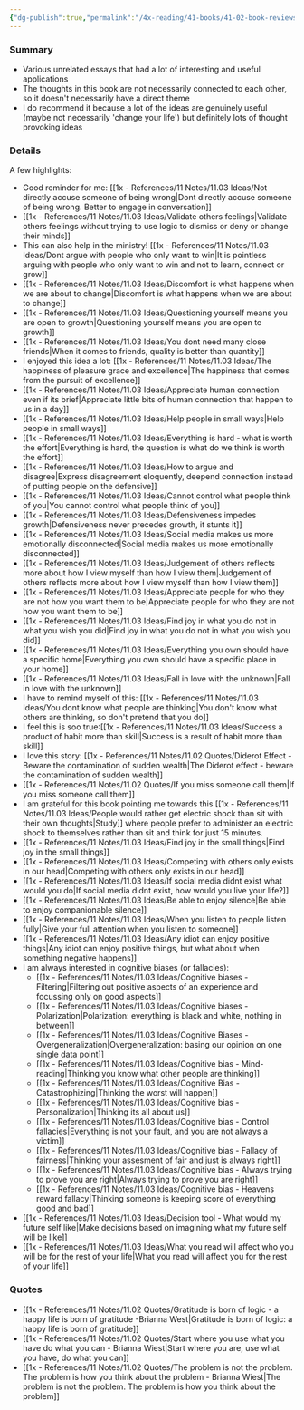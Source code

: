 ```yaml
---
{"dg-publish":true,"permalink":"/4x-reading/41-books/41-02-book-reviews/101-essays-that-will-change-your-life-brianna-wiest/","title":"101 essays that will change your life - Brianna Wiest","created":"2025-03-16T19:44:41.091+03:00","updated":"2025-03-16T19:44:41.091+03:00"}
---
```



### Summary
- Various unrelated essays that had a lot of interesting and useful applications
- The thoughts in this book are not necessarily connected to each other, so it doesn't necessarily have a direct theme
- I do recommend it because a lot of the ideas are genuinely useful (maybe not necessarily 'change your life') but definitely lots of thought provoking ideas

### Details
A few highlights:
- Good reminder for me: [[1x - References/11 Notes/11.03 Ideas/Not directly accuse someone of being wrong\|Dont directly accuse someone of being wrong. Better to engage in conversation]]
- [[1x - References/11 Notes/11.03 Ideas/Validate others feelings\|Validate others feelings without trying to use logic to dismiss or deny or change their minds]]
- This can also help in the ministry! [[1x - References/11 Notes/11.03 Ideas/Dont argue with people who only want to win\|It is pointless arguing with people who only want to win and not to learn, connect or grow]]
- [[1x - References/11 Notes/11.03 Ideas/Discomfort is what happens when we are about to change\|Discomfort is what happens when we are about to change]]
- [[1x - References/11 Notes/11.03 Ideas/Questioning yourself means you are open to growth\|Questioning yourself means you are open to growth]]
- [[1x - References/11 Notes/11.03 Ideas/You dont need many close friends\|When it comes to friends, quality is better than quantity]]
- I enjoyed this idea a lot: [[1x - References/11 Notes/11.03 Ideas/The happiness of pleasure grace and excellence\|The happiness that comes from the pursuit of excellence]]
- [[1x - References/11 Notes/11.03 Ideas/Appreciate human connection even if its brief\|Appreciate little bits of human connection that happen to us in a day]]
- [[1x - References/11 Notes/11.03 Ideas/Help people in small ways\|Help people in small ways]]
- [[1x - References/11 Notes/11.03 Ideas/Everything is hard - what is worth the effort\|Everything is hard, the question is what do we think is worth the effort]]
- [[1x - References/11 Notes/11.03 Ideas/How to argue and disagree\|Express disagreement eloquently, deepend connection instead of putting people on the defensive]]
- [[1x - References/11 Notes/11.03 Ideas/Cannot control what people think of you\|You cannot control what people think of you]]
- [[1x - References/11 Notes/11.03 Ideas/Defensiveness impedes growth\|Defensiveness never precedes growth, it stunts it]]
- [[1x - References/11 Notes/11.03 Ideas/Social media makes us more emotionally disconnected\|Social media makes us more emotionally disconnected]]
- [[1x - References/11 Notes/11.03 Ideas/Judgement of others reflects more about how I view myself than how I view them\|Judgement of others reflects more about how I view myself than how I view them]]
- [[1x - References/11 Notes/11.03 Ideas/Appreciate people for who they are not how you want them to be\|Appreciate people for who they are not how you want them to be]]
- [[1x - References/11 Notes/11.03 Ideas/Find joy in what you do not in what you wish you did\|Find joy in what you do not in what you wish you did]]
- [[1x - References/11 Notes/11.03 Ideas/Everything you own should have a specific home\|Everything you own should have a specific place in your home]]
- [[1x - References/11 Notes/11.03 Ideas/Fall in love with the unknown\|Fall in love with the unknown]]
- I have to remind myself of this: [[1x - References/11 Notes/11.03 Ideas/You dont know what people are thinking\|You don't know what others are thinking, so don't pretend that you do]]
- I feel this is soo true:[[1x - References/11 Notes/11.03 Ideas/Success a product of habit more than skill\|Success is a result of habit more than skill]]
- I love this story: [[1x - References/11 Notes/11.02 Quotes/Diderot Effect - Beware the contamination of sudden wealth\|The Diderot effect - beware the contamination of sudden wealth]]
- [[1x - References/11 Notes/11.02 Quotes/If you miss someone call them\|If you miss someone call them]]
- I am grateful for this book pointing me towards this [[1x - References/11 Notes/11.03 Ideas/People would rather get electric shock than sit with their own thoughts\|Study]] where people prefer to administer an electric shock to themselves rather than sit and think for just 15 minutes.
- [[1x - References/11 Notes/11.03 Ideas/Find joy in the small things\|Find joy in the small things]]
- [[1x - References/11 Notes/11.03 Ideas/Competing with others only exists in our head\|Competing with others only exists in our head]]
- [[1x - References/11 Notes/11.03 Ideas/If social media didnt exist what would you do\|If social media didnt exist, how would you live your life?]]
- [[1x - References/11 Notes/11.03 Ideas/Be able to enjoy silence\|Be able to enjoy companionable silence]]
- [[1x - References/11 Notes/11.03 Ideas/When you listen to people listen fully\|Give your full attention when you listen to someone]]
- [[1x - References/11 Notes/11.03 Ideas/Any idiot can enjoy positive things\|Any idiot can enjoy positive things, but what about when something negative happens]]
- I am always interested in cognitive biases (or fallacies):
	- [[1x - References/11 Notes/11.03 Ideas/Cognitive biases - Filtering\|Filtering out positive aspects of an experience and focussing only on good aspects]]
	- [[1x - References/11 Notes/11.03 Ideas/Cognitive biases - Polarization\|Polarization: everything is black and white, nothing in between]]
	- [[1x - References/11 Notes/11.03 Ideas/Cognitive Biases - Overgeneralization\|Overgeneralization: basing our opinion on one single data point]]
	- [[1x - References/11 Notes/11.03 Ideas/Cognitive bias - Mind-reading\|Thinking you know what other people are thinking]]
	- [[1x - References/11 Notes/11.03 Ideas/Cognitive Bias - Catastrophizing\|Thinking the worst will happen]]
	- [[1x - References/11 Notes/11.03 Ideas/Cognitive bias - Personalization\|Thinking its all about us]]
	- [[1x - References/11 Notes/11.03 Ideas/Cognitive bias - Control fallacies\|Everything is not your fault, and you are not always a victim]]
	- [[1x - References/11 Notes/11.03 Ideas/Cognitive bias - Fallacy of fairness\|Thinking your assesment of fair and just is always right]]
	- [[1x - References/11 Notes/11.03 Ideas/Cognitive bias - Always trying to prove you are right\|Always trying to prove you are right]]
	- [[1x - References/11 Notes/11.03 Ideas/Cognitive bias - Heavens reward fallacy\|Thinking someone is keeping score of everything good and bad]]
- [[1x - References/11 Notes/11.03 Ideas/Decision tool - What would my future self like\|Make decisions based on imagining what my future self will be like]]
- [[1x - References/11 Notes/11.03 Ideas/What you read will affect who you will be for the rest of your life\|What you read will affect you for the rest of your life]]

### Quotes
- [[1x - References/11 Notes/11.02 Quotes/Gratitude is born of logic - a happy life is born of gratitude -Brianna West\|Gratitude is born of logic: a happy life is born of gratitude]]
- [[1x - References/11 Notes/11.02 Quotes/Start where you use what you have do what you can - Brianna Wiest\|Start where you are, use what you have, do what you can]]
- [[1x - References/11 Notes/11.02 Quotes/The problem is not the problem. The problem is how you think about the problem - Brianna Wiest\|The problem is not the problem. The problem is how you think about the problem]]




